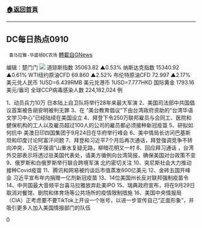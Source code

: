 ###  [:house:返回首頁](https://github.com/ourhimalayas/txt)
---


## DC每日热点0910
` 喜马拉雅-华盛顿DC农场` [轉載自GNews](https://gnews.org/zh-hans/1524609/)

编辑：楚门门
![](https://assets.gnews.org/wp-content/uploads/2021/09/6FA7D60E-28EB-4E94-8B88-0163D08C958F-scaled.jpeg)
道琼斯指数 35063.82 ▲0.53%
纳斯达克指数 15340.92 ▲0.61%
WTI纽约原油CFD 69.860 ▲2.52%
布伦特原油CFD 72.997 ▲2.17%
美元兑人民币 1USD=6.439RMB
美元兑港币 1USD=7.777HKD
国际黄金 1793.16 美元/盎司
全球CCP病毒感染人数 224,182,024 例

1、动员兵力10万 日本陆上自卫队将举行28年来最大军演
2、美国司法部中共国倡议首案被告胡安明被判无罪
3、在 “美台教育倡议”下由台湾政府资助的“台湾华语文学习中心”已经陆续在美国设立
4、拜登下令250万联邦雇员与合同工、医院和健保机构的工人以及雇员超过100人的公司的雇员都必须接种新冠疫苗
5、研拟如何抗中 美澳日印四国集团于9月24日在华府举行峰会
6、美中情局长访问巴基斯坦和印度讨论阿富汗问题
7、拜登和习近平7个月后再次通话，拜登强调竞争不转向冲突，习近平强调“山重水复疑无路，柳暗花明又一村
8、回应拜习通话 ，台湾外交部表示将透过驻美国代表处，请美方循例向台湾简报，确保美国对台政策不变
9、俄罗斯和白俄罗斯举行联合跨境军演 北约密切关注
10、突尼斯社会大力推动接种Covid疫苗
11、腾讯和网易被约谈后市值蒸发600亿美元
12、金砖五国开峰会 习近平宣布年内捐赠一亿剂新冠疫苗
13、14位美国州长反对联邦强制疫苗令
14、中共国最大音频平台喜马拉雅放弃赴美IPO
15、瑞典政府宣布，将在9月29日取消对餐馆、剧院和体育场等公共场所的疫情限制措施
16、美国中央情报局（CIA）正考虑要不要TikTok上开设一个账号，以进一步宣传自己“正面形象”，并吸引更多人加入美国情报部门的队伍

0
